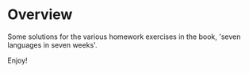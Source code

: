 Overview
========

Some solutions for the various homework exercises in the book,
'seven languages in seven weeks'.

Enjoy!

